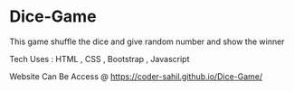# Dice-Game

This game shuffle the dice and give random number and show the winner

Tech Uses : HTML , CSS , Bootstrap , Javascript

Website Can Be Access @ https://coder-sahil.github.io/Dice-Game/
